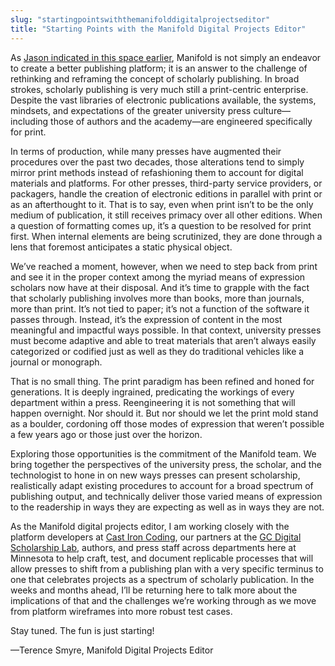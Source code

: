 ```yaml
---
slug: "startingpointswiththemanifolddigitalprojectseditor"
title: "Starting Points with the Manifold Digital Projects Editor"
---
```




<!--truncate-->

As [Jason indicated in this space earlier](../blog/2016-01-25-thoughts-from-editors-and-authors-on-what-makes-a-good-manifold-project.md), Manifold is not simply an endeavor to create a better publishing platform; it is an answer to the challenge of rethinking and reframing the concept of scholarly publishing. In broad strokes, scholarly publishing is very much still a print-centric enterprise. Despite the vast libraries of electronic publications available, the systems, mindsets, and expectations of the greater university press culture—including those of authors and the academy—are engineered specifically for print.

In terms of production, while many presses have augmented their procedures over the past two decades, those alterations tend to simply mirror print methods instead of refashioning them to account for digital materials and platforms. For other presses, third-party service providers, or packagers, handle the creation of electronic editions in parallel with print or as an afterthought to it. That is to say, even when print isn’t to be the only medium of publication, it still receives primacy over all other editions. When a question of formatting comes up, it’s a question to be resolved for print first. When internal elements are being scrutinized, they are done through a lens that foremost anticipates a static physical object.

We’ve reached a moment, however, when we need to step back from print and see it in the proper context among the myriad means of expression scholars now have at their disposal. And it’s time to grapple with the fact that scholarly publishing involves more than books, more than journals, more than print. It’s not tied to paper; it’s not a function of the software it passes through. Instead, it’s the expression of content in the most meaningful and impactful ways possible. In that context, university presses must become adaptive and able to treat materials that aren’t always easily categorized or codified just as well as they do traditional vehicles like a journal or monograph.

That is no small thing. The print paradigm has been refined and honed for generations. It is deeply ingrained, predicating the workings of every department within a press. Reengineering it is not something that will happen overnight. Nor should it. But nor should we let the print mold stand as a boulder, cordoning off those modes of expression that weren’t possible a few years ago or those just over the horizon.

Exploring those opportunities is the commitment of the Manifold team. We bring together the perspectives of the university press, the scholar, and the technologist to hone in on new ways presses can present scholarship, realistically adapt existing procedures to account for a broad spectrum of publishing output, and technically deliver those varied means of expression to the readership in ways they are expecting as well as in ways they are not.

As the Manifold digital projects editor, I am working closely with the platform developers at [Cast Iron Coding](http://castironcoding.com/), our partners at the [GC Digital Scholarship Lab](http://gcdsl.commons.gc.cuny.edu/), authors, and press staff across departments here at Minnesota to help craft, test, and document replicable processes that will allow presses to shift from a publishing plan with a very specific terminus to one that celebrates projects as a spectrum of scholarly publication. In the weeks and months ahead, I’ll be returning here to talk more about the implications of that and the challenges we’re working through as we move from platform wireframes into more robust test cases.

Stay tuned. The fun is just starting!

—Terence Smyre, Manifold Digital Projects Editor
